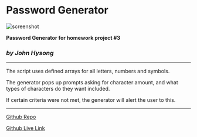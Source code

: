 # Password Generator
![screenshot](https://raw.githubusercontent.com/johnatticus/Password_Generator/main/pwgeneratorscreenshot.png)

**Password Generator for homework project #3**
### *by John Hysong*

---

The script uses defined arrays for all letters, numbers and symbols.

The generator pops up prompts asking for character amount, and what types of characters do they want included.

If certain criteria were not met, the generator will alert the user to this.

---

[Github Repo](https://github.com/johnatticus/Password_Generator)

[Github Live Link](https://johnatticus.github.io/Password_Generator/)


